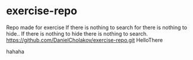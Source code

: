 # exercise-repo
Repo made for exercise
If there is nothing to search for there is nothing to hide..
If there is nothing to hide there is nothing to search.
https://github.com/DanielCholakov/exercise-repo.git
HelloThere

hahaha